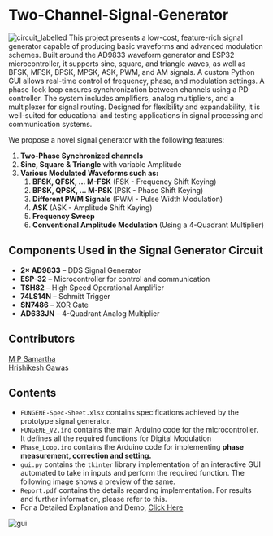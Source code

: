 # Two-Channel-Signal-Generator
![circuit_labelled](https://github.com/user-attachments/assets/8831387f-45be-4044-ba8e-41e0e0922474)
This project presents a low-cost, feature-rich signal generator capable of producing basic waveforms and advanced modulation schemes. Built around the AD9833 waveform generator and ESP32 microcontroller, it supports sine, square, and triangle waves, as well as BFSK, MFSK, BPSK, MPSK, ASK, PWM, and AM signals. A custom Python GUI allows real-time control of frequency, phase, and modulation settings. A phase-lock loop ensures synchronization between channels using a PD controller. The system includes amplifiers, analog multipliers, and a multiplexer for signal routing. Designed for flexibility and expandability, it is well-suited for educational and testing applications in signal processing and communication systems.

We propose a novel signal generator with the following features:

1. **Two-Phase Synchronized channels**
2. **Sine, Square & Triangle** with variable Amplitude
3. **Various Modulated Waveforms such as:**
   1. **BFSK, QFSK, ... M-FSK** (FSK - Frequency Shift Keying)
   2. **BPSK, QPSK, ... M-PSK** (PSK - Phase Shift Keying)
   3. **Different PWM Signals** (PWM - Pulse Width Modulation)
   4. **ASK** (ASK - Amplitude Shift Keying)
   5. **Frequency Sweep**
   6. **Conventional Amplitude Modulation** (Using a 4-Quadrant Multiplier)

## Components Used in the Signal Generator Circuit

- **2× AD9833** – DDS Signal Generator
- **ESP-32** – Microcontroller for control and communication
- **TSH82** – High Speed Operational Amplifier
- **74LS14N** – Schmitt Trigger
- **SN7486** – XOR Gate
- **AD633JN** – 4-Quadrant Analog Multiplier

## Contributors
[M P Samartha](https://github.com/samarthamp)  
[Hrishikesh Gawas](https://github.com/HrishikeshGawasIIITH)


## Contents
- `FUNGENE-Spec-Sheet.xlsx` contains specifications achieved by the prototype signal generator.
- `FUNGENE_V2.ino` contains the main Arduino code for the microcontroller. It defines all the required functions for Digital Modulation
- `Phase_Loop.ino` contains the Arduino code for implementing **phase measurement, correction and setting.**
- `gui.py` contains the `tkinter` library implementation of an interactive GUI automated to take in inputs and perform the required function. The following image shows a preview of the same.
- `Report.pdf` contains the details regarding implementation. For results and further information, please refer to this.
- For a Detailed Explanation and Demo, [Click Here](https://www.youtube.com/watch?v=zzTNfDaagOw)

![gui](https://github.com/user-attachments/assets/6c182558-31a4-4631-b055-af4442986a54)
 
